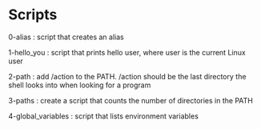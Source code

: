 <h1>Scripts</h1>
<p>0-alias : script that creates an alias<br>
<p>1-hello_you : script that prints hello user, where user is the current Linux user<br>
<p>2-path : add /action to the PATH. /action should be the last directory the shell looks into when looking for a program<br>
<p>3-paths : create a script that counts the number of directories in the PATH<br>
<p>4-global_variables : script that lists environment variables<br>

